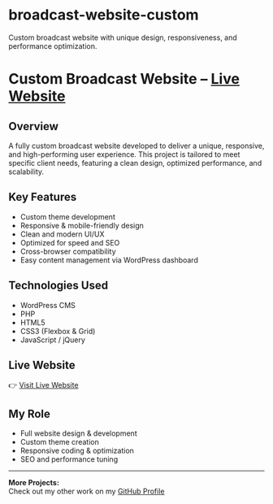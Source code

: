 # broadcast-website-custom
Custom broadcast website with unique design, responsiveness, and performance optimization.
# Custom Broadcast Website – [Live Website](https://www.radiowan.online/)

## Overview
A fully custom broadcast website developed to deliver a unique, responsive, and high-performing user experience. This project is tailored to meet specific client needs, featuring a clean design, optimized performance, and scalability.

## Key Features
- Custom theme development
- Responsive & mobile-friendly design
- Clean and modern UI/UX
- Optimized for speed and SEO
- Cross-browser compatibility
- Easy content management via WordPress dashboard

## Technologies Used
- WordPress CMS
- PHP
- HTML5
- CSS3 (Flexbox & Grid)
- JavaScript / jQuery

## Live Website
👉 [Visit Live Website](https://www.radiowan.online/)

## My Role
- Full website design & development
- Custom theme creation
- Responsive coding & optimization
- SEO and performance tuning

---

**More Projects:**  
Check out my other work on my [GitHub Profile](https://github.com/yourusername)
